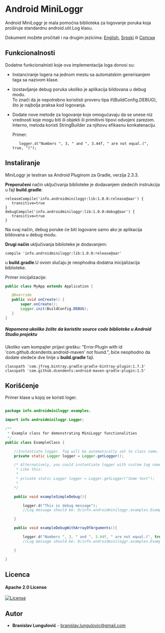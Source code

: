# Android MiniLoggr

Android MiniLoggr je mala pomoćna biblioteka za logovanje poruka koja proširuje standardnu android.util.Log klasu.

Dokument možete pročitati i na drugim jezicima: [English](README.md), [Srpski](README.sr-Latn-RS.md) ili [Српски](README.sr-RS.md)

## Funkcionalnosti

Dodatne funkcionalnisti koje ova implementacija loga donosi su:
- Instanciranje logera na jednom mestu sa automatskim generisanjem taga sa nazivom klase.
- Izostavljanje debug poruka ukoliko je aplikacija bildovana u debug modu.  
  To znači da je nepotrebno korististi proveru tipa if(BuildConfig.DEBUG), što je najbolja praksa kod logovanja.
- Dodate nove metode za logovanje koje omogućavaju da se unese niz vrednosti koje mogu biti ili objekti ili primitivni tipovi odvojeni zarezom.   
  Interno, metoda koristi StringBuilder za njihovu efikasnu konkatenaciju. 
  
  Primer: 
  ```
     logger.d("Numbers ", 3, " and ", 3.44f, " are not equal.(", true, ")"); 
  ``` 
## Instaliranje

MiniLoggr je testiran sa Android Pluginom za Gradle, verzija 2.3.3.  

**Preporučeni** način uključivanja biblioteke je dodavanjem sledećih instrukcija u fajl **build.gradle**:

```
releaseCompile('info.androidminiloggr:lib:1.0.0:release@aar') {
   transitive=true
}
debugCompile('info.androidminiloggr:lib:1.0.0:debug@aar') {
   transitive=true
}
```

Na ovaj način, debug poruke će biti logovane samo ako je aplikacija bildovana u debug modu.

**Drugi način** uključivanja biblioteke je dodavanjem:
 
 ```
compile 'info.androidminiloggr:lib:1.0.0:release@aar'
 ```
u **build.gradle**.U ovom slučaju je neophodna dodatna inicijalizacija biblioteke.
 
Primer inicijalizacije:

 ```java
public class MyApp extends Application {

    @Override
    public void onCreate() {
        super.onCreate();
        Logger.init(BuildConfig.DEBUG);
    }
}
 ```



##### Napomena ukoliko želite da koristite source code biblioteke u Android Studio projektu
Ukoliko vam kompajler prijavi grešku: "Error:Plugin with id 'com.github.dcendents.android-maven' not found.",
biće neophodno da dodate sledeće dve linije u **build.gradle** fajl.  
```
classpath 'com.jfrog.bintray.gradle:gradle-bintray-plugin:1.7.3'
classpath 'com.github.dcendents:android-maven-gradle-plugin:1.5'
```

## Korišćenje

Primer klase u kojoj se koristi loger.

```java

package info.androidminiloggr.examples;

import info.androidminiloggr.Logger;

/**
 * Example class for demonstrating MiniLoggr functionalities
 */
public class ExampleClass {

    //Instantiate logger. Tag will be automatically set to class name.
    private static Logger logger = Logger.getLogger();

    /* Alternatively, you could instantiate logger with custom tag name.
     * Like this:
     *
     * private static Logger logger = Logger.getLogger("Some text");
     *
    */

    public void exampleSimpleDebug(){

        logger.d("This is debug message");
        //Log message should be: D/info.androidminiloggr.examples.ExampleClass: This is debug message

    }

    public void exampleDebugWithArrayOfArguments(){

        logger.d("Numbers ", 3, " and ", 3.44f, " are not equal.(", true, ")");
        //Log message should be: D/info.androidminiloggr.examples.ExampleClass: Numbers 3 and 3.44 are not equal.(true)

    }

}

```


## Licenca
#### Apache 2.0 License
[![License](https://img.shields.io/badge/License-Apache%202.0-yellowgreen.svg)](https://opensource.org/licenses/Apache-2.0)

## Autor

* **Branislav Lungulović** - branislav.lungulovic@gmail.com
